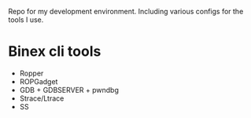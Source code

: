 Repo for my development environment. Including various configs for the tools I use.



# Binex cli tools
- Ropper
- ROPGadget
- GDB + GDBSERVER + pwndbg
- Strace/Ltrace
- SS
